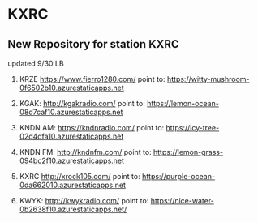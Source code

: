 # KXRC

## New Repository for station KXRC

updated 9/30 LB

1. KRZE https://www.fierro1280.com/
point to: https://witty-mushroom-0f6502b10.azurestaticapps.net

2. KGAK: http://kgakradio.com/ 
point to: https://lemon-ocean-08d7caf10.azurestaticapps.net

3. KNDN AM: https://kndnradio.com/
point to: https://icy-tree-02d4dfa10.azurestaticapps.net

4. KNDN FM: http://kndnfm.com/
point to: https://lemon-grass-094bc2f10.azurestaticapps.net

5. KXRC http://xrock105.com/
point to: https://purple-ocean-0da662010.azurestaticapps.net

6. KWYK: http://kwykradio.com/
point to: https://nice-water-0b2638f10.azurestaticapps.net/







